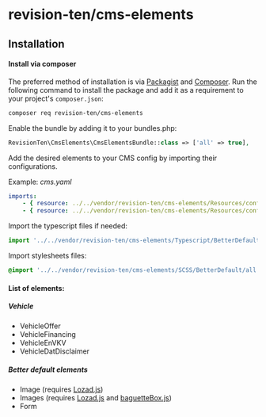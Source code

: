 # revision-ten/cms-elements

## Installation

#### Install via composer

The preferred method of installation is via [Packagist][] and [Composer][]. Run the following command to install the package and add it as a requirement to your project's `composer.json`:

```bash
composer req revision-ten/cms-elements
```

Enable the bundle by adding it to your bundles.php:
```PHP
RevisionTen\CmsElements\CmsElementsBundle::class => ['all' => true],
```

Add the desired elements to your CMS config by importing their configurations.

Example:
*cms.yaml*
```yaml
imports:
    - { resource: ../../vendor/revision-ten/cms-elements/Resources/config/vehicle/vehicle_offer.yaml }
    - { resource: ../../vendor/revision-ten/cms-elements/Resources/config/better_default/all.yaml }
```

Import the typescript files if needed:
```typescript
import '../../vendor/revision-ten/cms-elements/Typescript/BetterDefault/all';
```

Import stylesheets files:
```scss
@import '../../vendor/revision-ten/cms-elements/SCSS/BetterDefault/all';
```

#### List of elements:

##### Vehicle
- VehicleOffer
- VehicleFinancing
- VehicleEnVKV
- VehicleDatDisclaimer

##### Better default elements
- Image (requires [Lozad.js][])
- Images (requires [Lozad.js][] and [baguetteBox.js][])
- Form


[Lozad.js]: https://github.com/ApoorvSaxena/lozad.js
[baguetteBox.js]: https://github.com/feimosi/baguetteBox.js
[packagist]: https://packagist.org/packages/revision-ten/cms-elements
[composer]: http://getcomposer.org/
